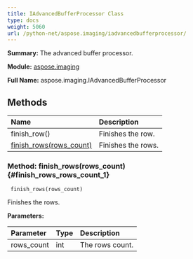 ```yaml
---
title: IAdvancedBufferProcessor Class
type: docs
weight: 5060
url: /python-net/aspose.imaging/iadvancedbufferprocessor/
---
```


**Summary:** The advanced buffer processor.

**Module:** [aspose.imaging](/imaging/python-net/aspose.imaging/)

**Full Name:** aspose.imaging.IAdvancedBufferProcessor

## **Methods**
| **Name** | **Description** |
| :- | :- |
| finish_row() | Finishes the row. |
| [finish_rows(rows_count)](#finish_rows_rows_count_1) | Finishes the rows. |


### Method: finish_rows(rows_count) {#finish_rows_rows_count_1}


```
 finish_rows(rows_count) 
```

Finishes the rows.

**Parameters:**

| Parameter | Type | Description |
| :- | :- | :- |
| rows_count | int | The rows count. |


